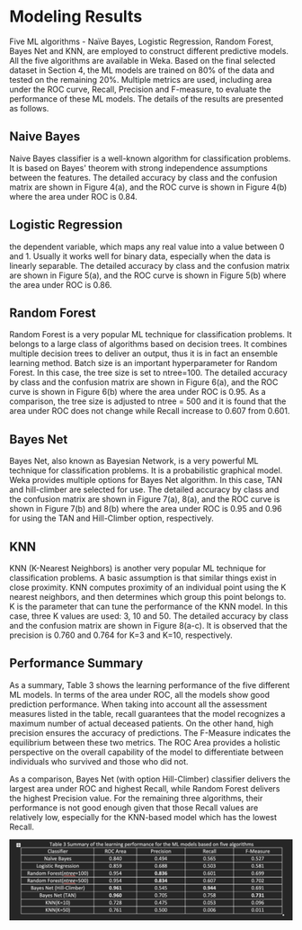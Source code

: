 # Modeling Results

Five ML algorithms - Naïve Bayes, Logistic Regression, Random Forest, Bayes Net and KNN, are employed to construct different predictive models. All the five algorithms are available in Weka. Based on the final selected dataset in Section 4, the ML models are trained on 80% of the data and tested on the remaining 20%. Multiple metrics are used, including area under the ROC curve, Recall, Precision and F-measure, to evaluate the performance of these ML models. The details of the results are presented as follows.

## Naive Bayes
Naive Bayes classifier is a well-known algorithm for classification problems. It is based on Bayes' theorem with strong independence assumptions between the features. The detailed accuracy by class and the confusion matrix are shown in Figure 4(a), and the ROC curve is shown in Figure 4(b) where the area under ROC is 0.84. 

## Logistic Regression
the dependent variable, which maps any real value into a value between 0 and 1. Usually it works well for binary data, especially when the data is linearly separable. The detailed accuracy by class and the confusion matrix are shown in Figure 5(a), and the ROC curve is shown in Figure 5(b) where the area under ROC is 0.86.

## Random Forest
Random Forest is a very popular ML technique for classification problems. It belongs to a large class of algorithms based on decision trees.  It combines multiple decision trees to deliver an output, thus it is in fact an ensemble learning method. Batch size is an important hyperparameter for Random Forest. In this case, the tree size is set to ntree=100. The detailed accuracy by class and the confusion matrix are shown in Figure 6(a), and the ROC curve is shown in Figure 6(b) where the area under ROC is 0.95. As a comparison, the tree size is adjusted to ntree = 500 and it is found that the area under ROC does not change while Recall increase to 0.607 from 0.601. 

## Bayes Net
Bayes Net, also known as Bayesian Network, is a very powerful ML technique for classification problems. It is a probabilistic graphical model. Weka provides multiple options for Bayes Net algorithm. In this case, TAN and hill-climber are selected for use. The detailed accuracy by class and the confusion matrix are shown in Figure 7(a), 8(a), and the ROC curve is shown in Figure 7(b) and 8(b) where the area under ROC is 0.95 and 0.96 for using the TAN and Hill-Climber option, respectively. 

## KNN
KNN (K-Nearest Neighbors) is another very popular ML technique for classification problems. A basic assumption is that similar things exist in close proximity. KNN computes proximity of an individual point using the K nearest neighbors, and then determines which group this point belongs to. K is the parameter that can tune the performance of the KNN model. In this case, three K values are used: 3, 10 and 50. The detailed accuracy by class and the confusion matrix are shown in Figure 8(a-c). It is observed that the precision is 0.760 and 0.764 for K=3 and K=10, respectively. 

## Performance Summary 
As a summary, Table 3 shows the learning performance of the five different ML models. In terms of the area under ROC, all the models show good prediction performance. When taking into account all the assessment measures listed in the table, recall guarantees that the model recognizes a maximum number of actual deceased patients. On the other hand, high precision ensures the accuracy of predictions. The F-Measure indicates the equilibrium between these two metrics. The ROC Area provides a holistic perspective on the overall capability of the model to differentiate between individuals who survived and those who did not.

As a comparison, Bayes Net (with option Hill-Climber) classifier delivers the largest area under ROC and highest Recall, while Random Forest delivers the highest Precision value. For the remaining three algorithms, their performance is not good enough given that those Recall values are relatively low, especially for the KNN-based model which has the lowest Recall. 

![image](https://github.com/Xiaoqing15/Predicting-Patients-Mortality-with-Acute-Myocardial-Infarction-within-90-Days/blob/0e085814ca57452f586d9e9cc347a476273162ca/results.jpg)
